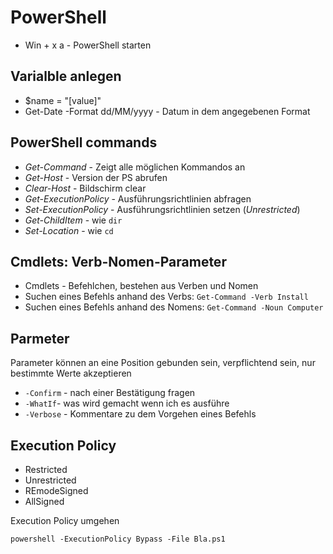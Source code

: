 # PowerShell

* Win + x a - PowerShell starten

## Varialble anlegen

* $name = "[value]"
* Get-Date -Format dd/MM/yyyy - Datum in dem angegebenen Format

## PowerShell commands

- *Get-Command* - Zeigt alle möglichen Kommandos an
- *Get-Host* - Version der PS abrufen
- *Clear-Host* - Bildschirm clear
- *Get-ExecutionPolicy* - Ausführungsrichtlinien abfragen
- *Set-ExecutionPolicy* - Ausführungsrichtlinien setzen (*Unrestricted*)
- *Get-ChildItem* - wie `dir`
- *Set-Location* - wie `cd`

## Cmdlets: Verb-Nomen-Parameter

* Cmdlets - Befehlchen, bestehen aus Verben und Nomen
* Suchen eines Befehls anhand des Verbs: `Get-Command -Verb Install`
* Suchen eines Befehls anhand des Nomens: `Get-Command -Noun Computer`

## Parmeter
Parameter können an eine Position gebunden sein, verpflichtend sein, nur bestimmte Werte akzeptieren 


* `-Confirm` - nach einer Bestätigung fragen
* `-WhatIf`- was wird gemacht wenn ich es ausführe
* `-Verbose` - Kommentare zu dem Vorgehen eines Befehls

## Execution Policy
* Restricted
* Unrestricted
* REmodeSigned
* AllSigned

Execution Policy umgehen

`powershell -ExecutionPolicy Bypass -File Bla.ps1`